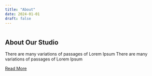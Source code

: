 ```yaml
---
title: "About"
date: 2024-01-01
draft: false
---
```


<!-- about section -->
<section class="about_section layout_padding">
  <div class="container-fluid">
    <div class="box">
      <div class="img_container">
        <div class="img-box b1">
          <img src="{{ "images/a-1.jpg" | relURL }}" alt="">
        </div>
        <div class="img-box b2">
          <img src="{{ "images/a-2.jpg" | relURL }}" alt="">
        </div>
      </div>
      <div class="detail-box">
        <h2>
          About Our Studio
        </h2>
        <p>
          There are many variations of passages of Lorem Ipsum
          There are many variations of
          passages of Lorem Ipsum
        </p>
        <a href="">
          Read More
        </a>
      </div>
    </div>
  </div>
</section>
<!-- end about section --> 